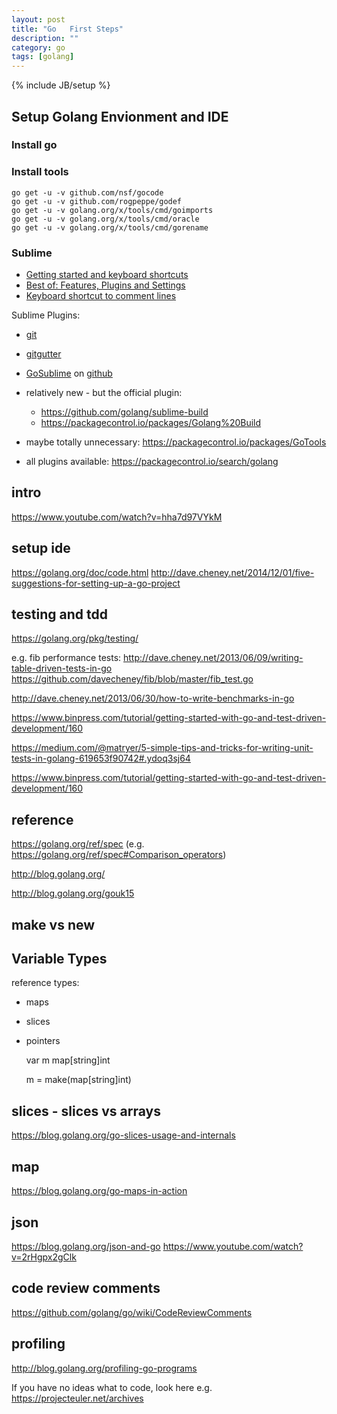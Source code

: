 ```yaml
---
layout: post
title: "Go   First Steps"
description: ""
category: go
tags: [golang]
---
```

{% include JB/setup %}



## Setup Golang Envionment and IDE


### Install go


### Install tools

    go get -u -v github.com/nsf/gocode
    go get -u -v github.com/rogpeppe/godef
    go get -u -v golang.org/x/tools/cmd/goimports
    go get -u -v golang.org/x/tools/cmd/oracle
    go get -u -v golang.org/x/tools/cmd/gorename



### Sublime

* [Getting started and keyboard shortcuts](https://scotch.io/bar-talk/the-complete-visual-guide-to-sublime-text-3-getting-started-and-keyboard-shortcuts)
* [Best of: Features, Plugins and Settings](https://scotch.io/bar-talk/best-of-sublime-text-3-features-plugins-and-settings)
* [Keyboard shortcut to comment lines](http://stackoverflow.com/questions/17742781/keyboard-shortcut-to-comment-lines-in-sublime-text-3)


Sublime Plugins:

* [git](https://packagecontrol.io/packages/Git)
* [gitgutter](https://github.com/jisaacks/GitGutter)

* [GoSublime](https://packagecontrol.io/packages/GoSublime) on [github](https://github.com/DisposaBoy/GoSublime)


* relatively new - but the official plugin:
  * <https://github.com/golang/sublime-build>
  * <https://packagecontrol.io/packages/Golang%20Build>

* maybe totally unnecessary: <https://packagecontrol.io/packages/GoTools>


* all plugins available: <https://packagecontrol.io/search/golang>



## intro
<https://www.youtube.com/watch?v=hha7d97VYkM>



## setup ide
<https://golang.org/doc/code.html>
<http://dave.cheney.net/2014/12/01/five-suggestions-for-setting-up-a-go-project>


## testing and tdd
<https://golang.org/pkg/testing/>

e.g. fib performance tests: 
<http://dave.cheney.net/2013/06/09/writing-table-driven-tests-in-go>
<https://github.com/davecheney/fib/blob/master/fib_test.go>

<http://dave.cheney.net/2013/06/30/how-to-write-benchmarks-in-go>


<https://www.binpress.com/tutorial/getting-started-with-go-and-test-driven-development/160>

<https://medium.com/@matryer/5-simple-tips-and-tricks-for-writing-unit-tests-in-golang-619653f90742#.ydoq3sj64>

<https://www.binpress.com/tutorial/getting-started-with-go-and-test-driven-development/160>




## reference

<https://golang.org/ref/spec>
(e.g. <https://golang.org/ref/spec#Comparison_operators>)


<http://blog.golang.org/>


<http://blog.golang.org/gouk15>




## make vs new



## Variable Types

reference types:

* maps 
* slices
* pointers

    var m map[string]int

    m = make(map[string]int)


## slices - slices vs arrays
<https://blog.golang.org/go-slices-usage-and-internals>

## map
<https://blog.golang.org/go-maps-in-action>


## json
<https://blog.golang.org/json-and-go>
<https://www.youtube.com/watch?v=2rHgpx2gClk>


## code review comments
<https://github.com/golang/go/wiki/CodeReviewComments>


## profiling
<http://blog.golang.org/profiling-go-programs>




If you have no ideas what to code, look here e.g. https://projecteuler.net/archives
